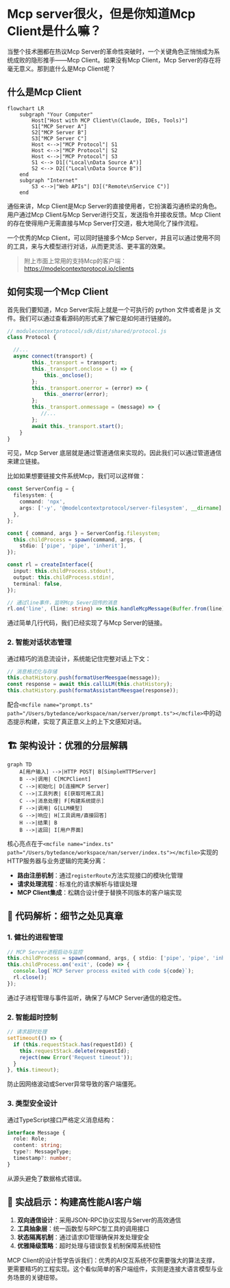 # Mcp server很火，但是你知道Mcp Client是什么嘛？

当整个技术圈都在热议Mcp Server的革命性突破时，一个关键角色正悄悄成为系统成败的隐形推手——Mcp Client。如果没有Mcp Client，Mcp Server的存在将毫无意义。那到底什么是Mcp Client呢？

## 什么是Mcp Client

```mermaid
flowchart LR
    subgraph "Your Computer"
        Host["Host with MCP Client\n(Claude, IDEs, Tools)"]
        S1["MCP Server A"]
        S2["MCP Server B"]
        S3["MCP Server C"]
        Host <-->|"MCP Protocol"| S1
        Host <-->|"MCP Protocol"| S2
        Host <-->|"MCP Protocol"| S3
        S1 <--> D1[("Local\nData Source A")]
        S2 <--> D2[("Local\nData Source B")]
    end
    subgraph "Internet"
        S3 <-->|"Web APIs"| D3[("Remote\nService C")]
    end
```

通俗来讲，Mcp Client是Mcp Server的直接使用者，它扮演着沟通桥梁的角色。用户通过Mcp Client与Mcp Server进行交互，发送指令并接收反馈。Mcp Client的存在使得用户无需直接与Mcp Server打交道，极大地简化了操作流程。

一个优秀的Mcp Client，可以同时链接多个Mcp Server，并且可以通过使用不同的工具，来与大模型进行对话，从而更灵活、更丰富的效果。

> 附上市面上常用的支持Mcp的客户端：https://modelcontextprotocol.io/clients

## 如何实现一个Mcp Client

首先我们要知道，Mcp Server实际上就是一个可执行的 python 文件或者是 js 文件。我们可以通过查看源码的形式来了解它是如何进行链接的。

```js
// modulecontextprotocol/sdk/dist/shared/protocol.js
class Protocol {

  //...
  async connect(transport) {
        this._transport = transport;
        this._transport.onclose = () => {
            this._onclose();
        };
        this._transport.onerror = (error) => {
            this._onerror(error);
        };
        this._transport.onmessage = (message) => {
           //...
        };
        await this._transport.start();
    }
}

```

可见，Mcp Server 底层就是通过管道通信来实现的。因此我们可以通过管道通信来建立链接。

比如如果想要链接文件系统Mcp，我们可以这样做：

```typescript
const ServerConfig = {
  filesystem: {
    command: 'npx',
    args: ['-y', '@modelcontextprotocol/server-filesystem', __dirname],
  },
};

const { command, args } = ServerConfig.filesystem;
  this.childProcess = spawn(command, args, {
    stdio: ['pipe', 'pipe', 'inherit'], 
});

const rl = createInterface({
  input: this.childProcess.stdout!,
  output: this.childProcess.stdin!,
  terminal: false,
});

// 通过line事件，监听Mcp Sever回传的消息
rl.on('line', (line: string) => this.handleMcpMessage(Buffer.from(line)));

```

通过简单几行代码，我们已经实现了与Mcp Server的链接。

### 2. 智能对话状态管理
通过精巧的消息流设计，系统能记住完整对话上下文：
```typescript
// 消息格式化与存储
this.chatHistory.push(formatUserMeesgae(message));
const response = await this.callLLM(this.chatHistory);
this.chatHistory.push(formatAssistantMeesgae(response));
```
配合`<mcfile name="prompt.ts" path="/Users/bytedance/workspace/nan/server/prompt.ts"></mcfile>`中的动态提示构建，实现了真正意义上的上下文感知对话。

## 🏗️ 架构设计：优雅的分层解耦

```mermaid
graph TD
    A[用户输入] -->|HTTP POST| B[SimpleHTTPServer]
    B -->|调用| C[MCPClient]
    C -->|初始化| D[连接MCP Server]
    C -->|工具列表| E[获取可用工具]
    C -->|消息处理| F[构建系统提示]
    F -->|调用| G[LLM模型]
    G -->|响应| H[工具调用/直接回答]
    H -->|结果| B
    B -->|返回| I[用户界面]
```

核心亮点在于`<mcfile name="index.ts" path="/Users/bytedance/workspace/nan/server/index.ts"></mcfile>`实现的HTTP服务器与业务逻辑的完美分离：
- **路由注册机制**：通过`registerRoute`方法实现接口的模块化管理
- **请求处理流程**：标准化的请求解析与错误处理
- **MCP Client集成**：松耦合设计便于替换不同版本的客户端实现

## 💎 代码解析：细节之处见真章

### 1. 健壮的进程管理
```typescript
// MCP Server进程启动与监控
this.childProcess = spawn(command, args, { stdio: ['pipe', 'pipe', 'inherit'] });
this.childProcess.on('exit', (code) => {
  console.log(`MCP Server process exited with code ${code}`);
  rl.close();
});
```
通过子进程管理与事件监听，确保了与MCP Server通信的稳定性。

### 2. 智能超时控制
```typescript
// 请求超时处理
setTimeout(() => {
  if (this.requestStack.has(requestId)) {
    this.requestStack.delete(requestId);
    reject(new Error('Request timeout'));
  }
}, this.timeout);
```
防止因网络波动或Server异常导致的客户端僵死。

### 3. 类型安全设计
通过TypeScript接口严格定义消息结构：
```typescript
interface Message {
  role: Role;
  content: string;
  type?: MessageType;
  timestamp?: number;
}
```
从源头避免了数据格式错误。

## 📝 实战启示：构建高性能AI客户端

1. **双向通信设计**：采用JSON-RPC协议实现与Server的高效通信
2. **工具抽象层**：统一函数型与RPC型工具的调用接口
3. **状态隔离机制**：通过请求ID管理确保并发处理安全
4. **优雅降级策略**：超时处理与错误恢复机制保障系统韧性

MCP Client的设计哲学告诉我们：优秀的AI交互系统不仅需要强大的算法支撑，更需要精巧的工程实现。这个看似简单的客户端组件，实则是连接大语言模型与业务场景的关键纽带。

